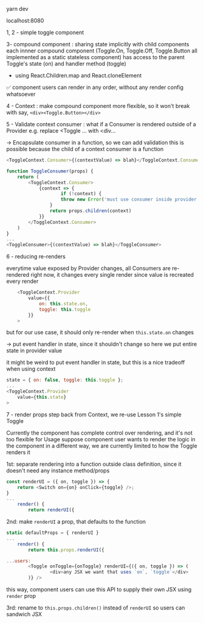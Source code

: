 yarn dev

localhost:8080


1, 2 - simple toggle component

3- compound component : sharing state implicitly with child components
each innner compound component (Toggle.On, Toggle.Off, Toggle.Button all implemented as a static stateless component) 
has access to the parent Toggle's state (on) and handler method (toggle) 
- using React.Children.map and React.cloneElement

✅ component users can render in any order, without any render config whatsoever


4 - Context : make compound component more flexible, so it won't break with say, `<div><Toggle.Button></div>`


5 - Validate context consumer : what if a Consumer is rendered outside of a Provider
e.g. replace <Toggle ... with <div...

-> Encapsulate consumer in a function, so we can add validation
this is possible because the child of a context consumer is a function

```javascript
<ToggleContext.Consumer>{(contextValue) => blah}</ToggleContext.Consumer>
```

```javascript
function ToggleConsumer(props) {
	return (
		<ToggleContext.Consumer>
			{context => {
					if (!context) {
					throw new Error('must use consumer inside provider');
				}
				return props.children(context)
			}}
		</ToggleContext.Consumer>
	)
}
...
<ToggleConsumer>{(contextValue) => blah}</ToggleConsumer>
```

6 - reducing re-renders

everytime value exposed by Provider changes, all Consumers are re-rendered
right now, it changes every single render
since value is recreated every render 
```javascript
	<ToggleContext.Provider
		value={{
			on: this.state.on,
			toggle: this.toggle
		}}
	>
```

but for our use case, it should only re-render when `this.state.on` changes

-> put event handler in state, since it shouldn't change
so here we put entire state in provider value

it might be weird to put event handler in state, 
but this is a nice tradeoff when using context

```javascript
state = { on: false, toggle: this.toggle };
...
<ToggleContext.Provider
	value={this.state}
>
```

7 - render props
step back from Context, we re-use Lesson 1's simple Toggle

Currently the <Toggle /> component has complete control over rendering, 
and it's not too flexible for Usage
suppose component user wants to render the logic in the component 
in a different way, we are currently limited to how the Toggle renders it

1st: separate rendering into a function outside class definition,
since it doesn't need any instance method/props

```javascript
const renderUI = ({ on, toggle }) => {
	return <Switch on={on} onClick={toggle} />;
}
...
	render() {
		return renderUI({
```

2nd: make `renderUI` a prop, that defaults to the function

```javascript
static defaultProps = { renderUI }
...
	render() {
		return this.props.renderUI({

...users:
		<Toggle onToggle={onToggle} renderUI={({ on, toggle }) => (
				<div>any JSX we want that uses `on`, `toggle`</div>
		)} />

```
this way, component users can use this API
to supply their own JSX using `render` prop

3rd:
rename to `this.props.children()` instead of `renderUI`
so users can sandwich JSX